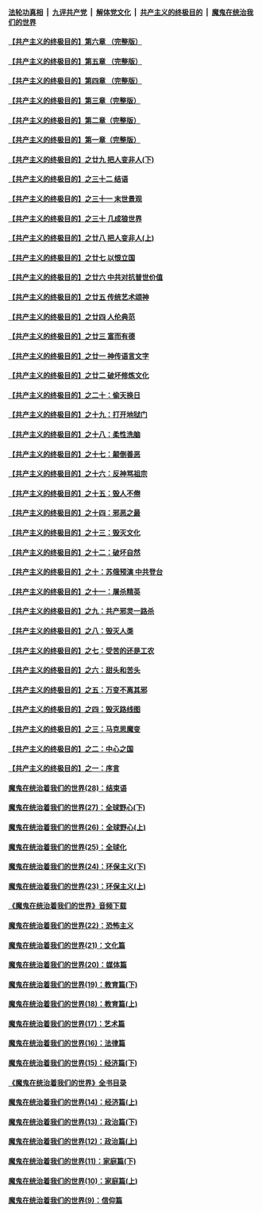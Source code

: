

####  [法轮功真相](../../../../basic/blob/master/README.md?t=04131101) &nbsp;|&nbsp; [九评共产党](../../../../9ping.md/blob/master/README.md?t=04131101) &nbsp;|&nbsp; [解体党文化](../../../../jtdwh.md/blob/master/README.md?t=04131101)  &nbsp;|&nbsp; [共产主义的终极目的](../../../../gczydzjmd.md/blob/master/README.md?t=04131101) &nbsp;|&nbsp; [魔鬼在统治我们的世界](../../../../mgztzwmdsj.md/blob/master/README.md?t=04131101) 

#### [【共产主义的终极目的】第六章 （完整版）](../pages/nsc422/n11428913.md?t=04131101) 

#### [【共产主义的终极目的】第五章 （完整版）](../pages/nsc422/n11428912.md?t=04131101) 

#### [【共产主义的终极目的】第四章 （完整版）](../pages/nsc422/n11428907.md?t=04131101) 

#### [【共产主义的终极目的】第三章（完整版）](../pages/nsc422/n11428848.md?t=04131101) 

#### [【共产主义的终极目的】第二章（完整版）](../pages/nsc422/n11428831.md?t=04131101) 

#### [【共产主义的终极目的】第一章（完整版）](../pages/nsc422/n11417651.md?t=04131101) 

#### [【共产主义的终极目的】之廿九 把人变非人(下)](../pages/nsc422/n11344140.md?t=04131101) 

#### [【共产主义的终极目的】之三十二 结语](../pages/nsc422/n11360535.md?t=04131101) 

#### [【共产主义的终极目的】之三十一 末世景观](../pages/nsc422/n11351129.md?t=04131101) 

#### [【共产主义的终极目的】之三十 几成狼世界](../pages/nsc422/n11348280.md?t=04131101) 

#### [【共产主义的终极目的】之廿八 把人变非人(上)](../pages/nsc422/n11340492.md?t=04131101) 

#### [【共产主义的终极目的】之廿七 以恨立国](../pages/nsc422/n11336944.md?t=04131101) 

#### [【共产主义的终极目的】之廿六 中共对抗普世价值](../pages/nsc422/n11324785.md?t=04131101) 

#### [【共产主义的终极目的】之廿五 传统艺术颂神](../pages/nsc422/n11296396.md?t=04131101) 

#### [【共产主义的终极目的】之廿四 人伦典范](../pages/nsc422/n11296397.md?t=04131101) 

#### [【共产主义的终极目的】之廿三 富而有德](../pages/nsc422/n11283598.md?t=04131101) 

#### [【共产主义的终极目的】之廿一 神传语言文字](../pages/nsc422/n11263265.md?t=04131101) 

#### [【共产主义的终极目的】之廿二 破坏修炼文化](../pages/nsc422/n11245728.md?t=04131101) 

#### [【共产主义的终极目的】之二十：偷天换日](../pages/nsc422/n11238846.md?t=04131101) 

#### [【共产主义的终极目的】之十九：打开地狱门](../pages/nsc422/n11206376.md?t=04131101) 

#### [【共产主义的终极目的】之十八：柔性洗脑](../pages/nsc422/n11199994.md?t=04131101) 

#### [【共产主义的终极目的】之十七：颠倒善恶](../pages/nsc422/n11179782.md?t=04131101) 

#### [【共产主义的终极目的】之十六：反神骂祖宗](../pages/nsc422/n11166798.md?t=04131101) 

#### [【共产主义的终极目的】之十五：毁人不倦](../pages/nsc422/n11166792.md?t=04131101) 

#### [【共产主义的终极目的】之十四：邪恶之最](../pages/nsc422/n11150249.md?t=04131101) 

#### [【共产主义的终极目的】之十三：毁灭文化](../pages/nsc422/n11135227.md?t=04131101) 

#### [【共产主义的终极目的】之十二：破坏自然](../pages/nsc422/n11135214.md?t=04131101) 

#### [【共产主义的终极目的】之十：苏俄预演 中共登台](../pages/nsc422/n11118424.md?t=04131101) 

#### [【共产主义的终极目的】之十一：屠杀精英](../pages/nsc422/n11118442.md?t=04131101) 

#### [【共产主义的终极目的】之九：共产邪灵一路杀](../pages/nsc422/n11114139.md?t=04131101) 

#### [【共产主义的终极目的】之八：毁灭人类](../pages/nsc422/n11108503.md?t=04131101) 

#### [【共产主义的终极目的】之七：受苦的还是工农](../pages/nsc422/n11101809.md?t=04131101) 

#### [【共产主义的终极目的】之六：甜头和苦头](../pages/nsc422/n11096971.md?t=04131101) 

#### [【共产主义的终极目的】之五：万变不离其邪](../pages/nsc422/n11091285.md?t=04131101) 

#### [【共产主义的终极目的】之四：毁灭路线图](../pages/nsc422/n11086284.md?t=04131101) 

#### [【共产主义的终极目的】之三：马克思魔变](../pages/nsc422/n11061941.md?t=04131101) 

#### [【共产主义的终极目的】之二：中心之国](../pages/nsc422/n11047728.md?t=04131101) 

#### [【共产主义的终极目的】之一：序言](../pages/nsc422/n11086077.md?t=04131101) 

#### [魔鬼在统治着我们的世界(28)：结束语](../pages/nsc422/n10936246.md?t=04131101) 

#### [魔鬼在统治着我们的世界(27)：全球野心(下)](../pages/nsc422/n10928319.md?t=04131101) 

#### [魔鬼在统治着我们的世界(26)：全球野心(上)](../pages/nsc422/n10900318.md?t=04131101) 

#### [魔鬼在统治着我们的世界(25)：全球化](../pages/nsc422/n10788205.md?t=04131101) 

#### [魔鬼在统治着我们的世界(24)：环保主义(下)](../pages/nsc422/n10695307.md?t=04131101) 

#### [魔鬼在统治着我们的世界(23)：环保主义(上)](../pages/nsc422/n10688613.md?t=04131101) 

#### [《魔鬼在统治着我们的世界》音频下载](../pages/nsc422/n10635553.md?t=04131101) 

#### [魔鬼在统治着我们的世界(22)：恐怖主义](../pages/nsc422/n10614727.md?t=04131101) 

#### [魔鬼在统治着我们的世界(21)：文化篇](../pages/nsc422/n10597706.md?t=04131101) 

#### [魔鬼在统治着我们的世界(20)：媒体篇](../pages/nsc422/n10586579.md?t=04131101) 

#### [魔鬼在统治着我们的世界(19)：教育篇(下)](../pages/nsc422/n10564808.md?t=04131101) 

#### [魔鬼在统治着我们的世界(18)：教育篇(上)](../pages/nsc422/n10526970.md?t=04131101) 

#### [魔鬼在统治着我们的世界(17)：艺术篇](../pages/nsc422/n10499093.md?t=04131101) 

#### [魔鬼在统治着我们的世界(16)：法律篇](../pages/nsc422/n10485969.md?t=04131101) 

#### [魔鬼在统治着我们的世界(15)：经济篇(下)](../pages/nsc422/n10469975.md?t=04131101) 

#### [《魔鬼在统治着我们的世界》全书目录](../pages/nsc422/n10464261.md?t=04131101) 

#### [魔鬼在统治着我们的世界(14)：经济篇(上)](../pages/nsc422/n10457370.md?t=04131101) 

#### [魔鬼在统治着我们的世界(13)：政治篇(下)](../pages/nsc422/n10448270.md?t=04131101) 

#### [魔鬼在统治着我们的世界(12)：政治篇(上)](../pages/nsc422/n10444576.md?t=04131101) 

#### [魔鬼在统治着我们的世界(11)：家庭篇(下)](../pages/nsc422/n10440961.md?t=04131101) 

#### [魔鬼在统治着我们的世界(10)：家庭篇(上)](../pages/nsc422/n10435448.md?t=04131101) 

#### [魔鬼在统治着我们的世界(9)：信仰篇](../pages/nsc422/n10432159.md?t=04131101) 

